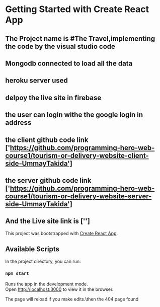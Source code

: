 # Getting Started with Create React App


 ## The Project name is #The Travel,implementing the code by the visual studio code

##  Mongodb connected to load all the data

## heroku server used
 ## delpoy the live site in firebase

 ## the user can login withe the google login in address
  ## the client github code link ['https://github.com/programming-hero-web-course1/tourism-or-delivery-website-client-side-UmmayTakida']

  ## the server github code link ['https://github.com/programming-hero-web-course1/tourism-or-delivery-website-server-side-UmmayTakida']

  ## And the Live site link is ['']

This project was bootstrapped with [Create React App](https://github.com/facebook/create-react-app).

## Available Scripts

In the project directory, you can run:

### `npm start`

Runs the app in the development mode.\
Open [http://localhost:3000](http://localhost:3000) to view it in the browser.

The page will reload if you make edits.\then the 404 page found


